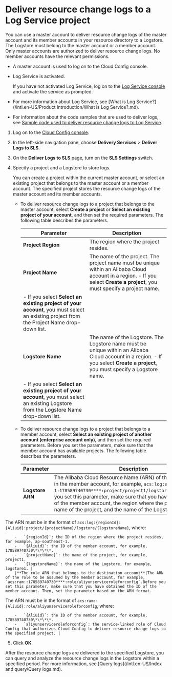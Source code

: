 # Deliver resource change logs to a Log Service project

You can use a master account to deliver resource change logs of the master account and its member accounts in your resource directory to a Logstore. The Logstore must belong to the master account or a member account. Only master accounts are authorized to deliver resource change logs. No member accounts have the relevant permissions.

-   A master account is used to log on to the Cloud Config console.
-   Log Service is activated.

    If you have not activated Log Service, log on to the [Log Service console](https://sls.console.aliyun.com) and activate the service as prompted.


-   For more information about Log Service, see [What is Log Service?](/intl.en-US/Product Introduction/What is Log Service?.md).
-   For information about the code samples that are used to deliver logs, see [Sample code used to deliver resource change logs to Log Service]().

1.  Log on to the [Cloud Config console](https://config.console.aliyun.com).

2.  In the left-side navigation pane, choose **Delivery Services** \> **Deliver Logs to SLS**.

3.  On the **Deliver Logs to SLS** page, turn on the **SLS Settings** switch.

4.  Specify a project and a Logstore to store logs.

    You can create a project within the current master account, or select an existing project that belongs to the master account or a member account. The specified project stores the resource change logs of the master account and its member accounts.

    -   To deliver resource change logs to a project that belongs to the master account, select **Create a project** or **Select an existing project of your account**, and then set the required parameters. The following table describes the parameters.

        |Parameter|Description|
        |---------|-----------|
        |**Project Region**|The region where the project resides.|
        |**Project Name**|The name of the project. The project name must be unique within an Alibaba Cloud account in a region.        -   If you select **Create a project**, you must specify a project name.
        -   If you select **Select an existing project of your account**, you must select an existing project from the Project Name drop-down list. |
        |**Logstore Name**|The name of the Logstore. The Logstore name must be unique within an Alibaba Cloud account in a region.        -   If you select **Create a project**, you must specify a Logstore name.
        -   If you select **Select an existing project of your account**, you must select an existing Logstore from the Logstore Name drop-down list. |

    -   To deliver resource change logs to a project that belongs to a member account, select **Select an existing project of another account \(enterprise account only\)**, and then set the required parameters. Before you set the parameters, make sure that the member account has available projects. The following table describes the parameters.

        |Parameter|Description|
        |---------|-----------|
        |**Logstore ARN**|The Alibaba Cloud Resource Name \(ARN\) of the specified project in the member account, for example, `acs:log:ap-southeast-1:178589740730****:project/project1/logstore/logstore1`.Before you set this parameter, make sure that you have obtained the ID of the member account, the region where the project resides, the name of the project, and the name of the Logstore.

The ARN must be in the format of `acs:log:{regionId}:{Aliuid}:project/{projectName}/logstore/{logstoreName}`, where:

        -   `{regionId}`: the ID of the region where the project resides, for example, ap-southeast-1.
        -   `{Aliuid}`: the ID of the member account, for example, 178589740730\*\*\*\*.
        -   `{projectName}`: the name of the project, for example, project1.
        -   `{logstoreName}`: the name of the Logstore, for example, logstore1. |
        |**The role ARN that belongs to the destination account**|The ARN of the role to be assumed by the member account, for example, `acs:ram::178589740730****:role/aliyunserviceroleforconfig`.Before you set this parameter, make sure that you have obtained the ID of the member account. Then, set the parameter based on the ARN format.

The ARN must be in the format of `acs:ram::{Aliuid}:role/aliyunserviceroleforconfig`, where:

        -   `{Aliuid}`: the ID of the member account, for example, 178589740730\*\*\*\*.
        -   `aliyunserviceroleforconfig`: the service-linked role of Cloud Config that authorizes Cloud Config to deliver resource change logs to the specified project. |

5.  Click **OK**.


After the resource change logs are delivered to the specified Logstore, you can query and analyze the resource change logs in the Logstore within a specified period. For more information, see [Query logs](/intl.en-US/Index and query/Query logs.md).

